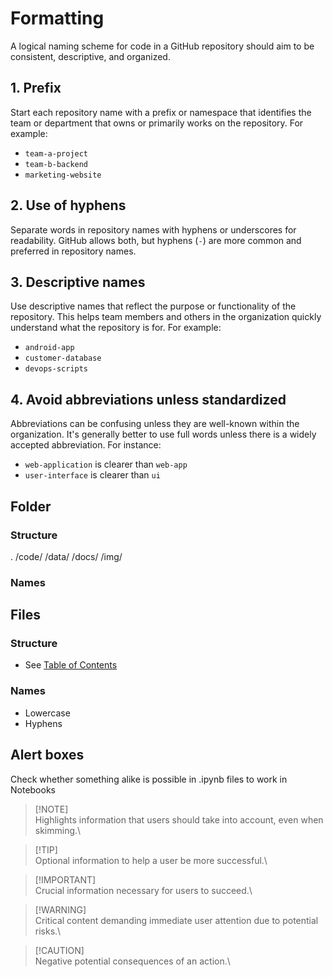 # Formatting
A logical naming scheme for code in a GitHub repository should aim to be consistent, descriptive, and organized. 

## 1. Prefix
Start each repository name with a prefix or namespace that identifies the team or department that owns or primarily works on the repository. For example:
   - `team-a-project`
   - `team-b-backend`
   - `marketing-website`

## 2. Use of hyphens 
Separate words in repository names with hyphens or underscores for readability. GitHub allows both, but hyphens (`-`) are more common and preferred in repository names.

## 3. Descriptive names
Use descriptive names that reflect the purpose or functionality of the repository. This helps team members and others in the organization quickly understand what the repository is for. For example:
  - `android-app`
  - `customer-database`
  - `devops-scripts`

## 4. Avoid abbreviations unless standardized
Abbreviations can be confusing unless they are well-known within the organization. It's generally better to use full words unless there is a widely accepted abbreviation. For instance:
   - `web-application` is clearer than `web-app`
   - `user-interface` is clearer than `ui`


## Folder
### Structure
.
/code/
/data/
/docs/
/img/
### Names

## Files
### Structure
- See [Table of Contents](docs/table-of-contents.ipynb)
### Names
- Lowercase
- Hyphens


## Alert boxes
Check whether something alike is possible in .ipynb files to work in Notebooks

> [!NOTE]\
> Highlights information that users should take into account, even when skimming.\

> [!TIP]\
Optional information to help a user be more successful.\

> [!IMPORTANT]\
> Crucial information necessary for users to succeed.\

> [!WARNING]\
> Critical content demanding immediate user attention due to potential risks.\

> [!CAUTION]\
Negative potential consequences of an action.\